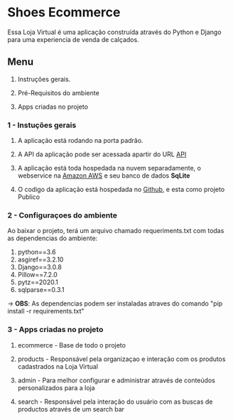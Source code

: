# **Shoes Ecommerce**



Essa Loja Virtual é uma aplicação construída através do Python e Django para uma experiencia de venda de calçados.



## Menu


1. Instruções gerais.


2. Pré-Requisitos do ambiente


3. Apps criadas no projeto



### 1 - Instuções gerais



1. A aplicação está rodando na porta padrão.


2. A API da aplicação pode ser acessada apartir do URL [API](http://ec2-3-16-180-18.us-east-2.compute.amazonaws.com)



4. A aplicação está toda hospedada na nuvem separadamente, o webservice na [Amazon AWS](https://aws.amazon.com/pt/) e seu banco de dados **SqLite**



5. O codigo da aplicação está hospedada no [Github](https://github.com/Gardeli/ecommerce_shoes), e esta como projeto Publico



### 2 -  Configuraçoes do ambiente


Ao baixar o projeto, terá um arquivo chamado requeriments.txt com todas as dependencias do ambiente:

1. python==3.6
1. asgiref==3.2.10
2. Django==3.0.8
3. Pillow==7.2.0
4. pytz==2020.1
5. sqlparse==0.3.1

-> **OBS**: As dependencias podem ser instaladas atraves do comando "pip install -r requirements.txt"



### 3 - Apps criadas no projeto



1. ecommerce - Base de todo o projeto

2. products - Responsável pela organizaçao e interação com os produtos cadastrados na Loja Virtual

3. admin - Para melhor configurar e administrar através de conteúdos personalizados para a loja

4. search - Responsável pela interação do usuário com as buscas de productos através de um search bar
